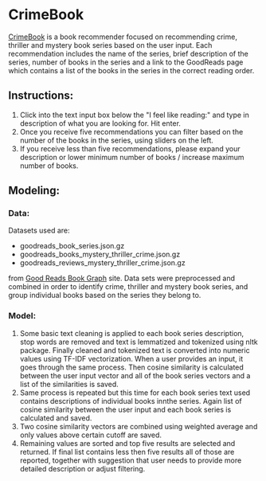# CrimeBook

[CrimeBook]([https://link-url-here.org](https://crimebook.streamlit.app/)) is a book recommender focused on recommending crime, thriller and mystery book series based on the user input.  Each recommendation includes the name of the series, brief description of the series, number of books in the series and a link to the GoodReads page which contains a list of the books in the series in the correct reading order.

## Instructions:
1. Click into the text input box below the "I feel like reading:" and type in description of what you are looking for. Hit enter.
2. Once you receive five recommendations you can filter based on the number of the books in the series, using sliders on the left.
3. If you receive less than five recommendations, please expand your description or lower minimum number of books / increase maximum number of books.

## Modeling:
### Data:

Datasets used are:

* goodreads_book_series.json.gz
* goodreads_books_mystery_thriller_crime.json.gz
* goodreads_reviews_mystery_thriller_crime.json.gz

from [Good Reads Book Graph](https://sites.google.com/eng.ucsd.edu/ucsdbookgraph/home) site. Data sets were preprocessed and combined in order to identify crime, thriller and mystery book series, and group individual books based on the series they belong to. 

### Model:
1. Some basic text cleaning is applied to each book series description, stop words are removed and text is lemmatized and tokenized using nltk package. Finally cleaned and tokenized text is converted into numeric values using TF-IDF vectorization. When a user provides an input, it goes through the same process. Then cosine similarity is calculated between the user input vector and all of the book series vectors and a list of the similarities is saved.
2. Same process is repeated but this time for each book series text used contains descriptions of individual books innthe series. Again list of cosine similarity between the user input and each book series is calculated and saved.
3. Two cosine similarity vectors are combined using weighted average and only values above certain cutoff are saved.
4. Remaining values are sorted and top five results are selected and returned. If final list contains less then five results all of those are reported, together with suggestion that user needs to provide more detailed description or adjust filtering.  
